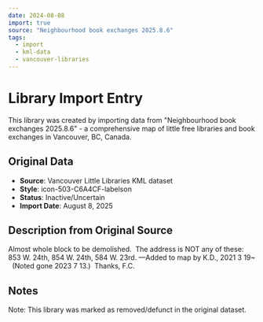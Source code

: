 ```yaml
---
date: 2024-08-08
import: true
source: "Neighbourhood book exchanges 2025.8.6"
tags:
  - import
  - kml-data
  - vancouver-libraries
---
```


# Library Import Entry

This library was created by importing data from "Neighbourhood book exchanges 2025.8.6" - a comprehensive map of little free libraries and book exchanges in Vancouver, BC, Canada.

## Original Data

- **Source**: Vancouver Little Libraries KML dataset
- **Style**: icon-503-C6A4CF-labelson
- **Status**: Inactive/Uncertain
- **Import Date**: August 8, 2025

## Description from Original Source

Almost whole block to be demolished.  
The address is NOT any of these:  853 W. 24th, 854 W. 24th, 584 W. 23rd.
—Added to map by K.D., 2021 3 19~  
(Noted gone 2023 7 13.)  Thanks, F.C.



## Notes

Note: This library was marked as removed/defunct in the original dataset.
